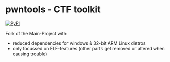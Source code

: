 # pwntools - CTF toolkit

[![PyPI](https://img.shields.io/pypi/v/pwntools-elf-only?style=flat)](https://pypi.org/project/pwntools-elf-only/)

Fork of the Main-Project with:
 
- reduced dependencies for windows & 32-bit ARM Linux distros
- only focussed on ELF-features (other parts get removed or altered when causing trouble)
